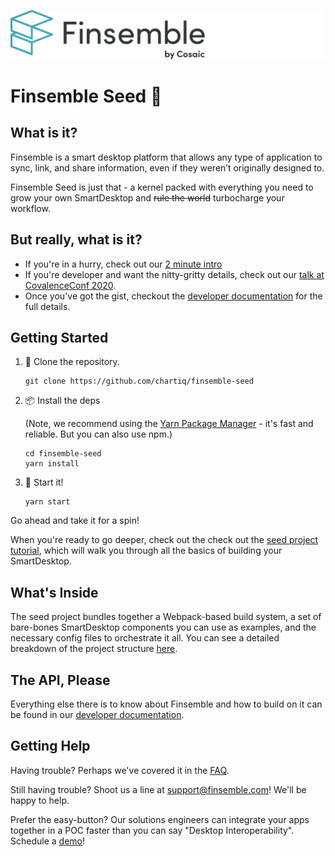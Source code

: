[![Finsemble SmartDesktop](./assets/img/Finsemble+Cosaic.svg)](https://documentation.finsemble.com/)

# Finsemble Seed 🌱

## What is it?

Finsemble is a smart desktop platform that allows any type of application to sync, link, and share information, even if
they weren’t originally designed to.

Finsemble Seed is just that - a kernel packed with everything you need to grow your own SmartDesktop and <del>rule the
world</del> turbocharge your workflow.

## But really, what is it?

- If you're in a hurry, check out our [2 minute intro](https://www.youtube.com/watch?v=Y_CL7nrowL8)
- If you're developer and want the nitty-gritty details, check out our
  [talk at CovalenceConf 2020](https://www.youtube.com/watch?v=3dNzaNN3unA&t=377s).
- Once you've got the gist, checkout the [developer documentation](https://documentation.finsemble.com/) for the full
  details.

## Getting Started

1. 📡 Clone the repository.
   ```
   git clone https://github.com/chartiq/finsemble-seed
   ```
2. 📦 Install the deps

   (Note, we recommend using the [Yarn Package Manager](https://yarnpkg.com/) - it's fast and reliable. But you can also
   use npm.)

   ```
   cd finsemble-seed
   yarn install
   ```

3. 🚀 Start it!
   ```
   yarn start
   ```

Go ahead and take it for a spin!

When you're ready to go deeper, check out the check out the
[seed project tutorial](https://documentation.finsemble.com/tutorial-gettingStarted.html), which will walk you through
all the basics of building your SmartDesktop.

## What's Inside

The seed project bundles together a Webpack-based build system, a set of bare-bones SmartDesktop components you can use
as examples, and the necessary config files to orchestrate it all. You can see a detailed breakdown of the project
structure [here](./ProjectStructure.md).

## The API, Please

Everything else there is to know about Finsemble and how to build on it can be found in our
[developer documentation](https://documentation.finsemble.com/).

## Getting Help

Having trouble? Perhaps we've covered it in the [FAQ](https://documentation.finsemble.com/tutorial-FAQ.html).

Still having trouble? Shoot us a line at support@finsemble.com! We'll be happy to help.

Prefer the easy-button? Our solutions engineers can integrate your apps together in a POC faster than you can say
"Desktop Interoperability". Schedule a [demo](https://cosaic.io/contact)!
